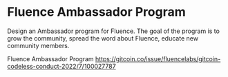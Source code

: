 # Fluence Ambassador Program

Design an Ambassador program for Fluence. The goal of the program is to grow the community, spread the word about Fluence, educate new community members.

Fluence Ambassador Program
https://gitcoin.co/issue/fluencelabs/gitcoin-codeless-conduct-2022/7/100027787
